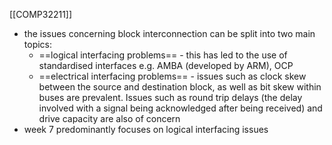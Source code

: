 [[COMP32211]]

- the issues concerning block interconnection can be split into two main topics:
	- ==logical interfacing problems== - this has led to the use of standardised interfaces e.g. AMBA (developed by ARM), OCP
	- ==electrical interfacing problems== - issues such as clock skew between the source and destination block, as well as bit skew within buses are prevalent. Issues such as round trip delays (the delay involved with a signal being acknowledged after being received) and drive capacity are also of concern
- week 7 predominantly focuses on logical interfacing issues